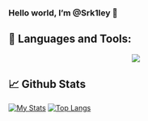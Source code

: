 ### Hello world, I’m @Srk1ley 👋

## 🚀 Languages and Tools:

<p align="center"> 
    <a href="https://code.visualstudio.com/" target="_blank"> <img src="https://i.imgur.com/MflEq5a.png"/> </a>
</p>

## 📈 Github Stats

[![My Stats](https://github-readme-stats.vercel.app/api?username=Srk1ley&theme=dark&show_icons=true)](https://github.com/anuraghazra/github-readme-stats)
[![Top Langs](https://github-readme-stats.vercel.app/api/top-langs/?username=Srk1ley&theme=dark&layout=compact&show_icons=true)](https://github.com/anuraghazra/github-readme-stats)
